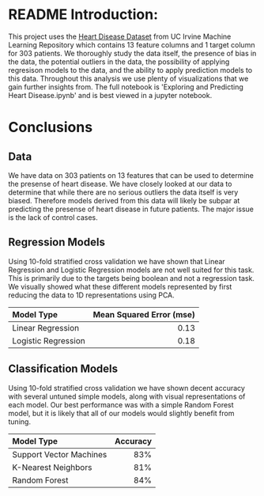 # README Introduction:
This project uses the [Heart Disease Dataset](https://archive.ics.uci.edu/ml/datasets/heart+disease) from UC Irvine Machine Learning Repository which contains 13 feature columns and 1 target column for 303 patients. We thoroughly study the data itself, the presence of bias in the data, the potential outliers in the data, the possibility of applying regresison models to the data, and the ability to apply prediction models to this data. Throughout this analysis we use plenty of visualizations that we gain further insights from. The full notebook is 'Exploring and Predicting Heart Disease.ipynb' and is best viewed in a jupyter notebook.

# Conclusions

## Data
We have data on 303 patients on 13 features that can be used to determine the presense of heart disease. We have closely looked at our data to determine that while there are no serious outliers the data itself is very biased. Therefore models derived from this data will likely be subpar at predicting the presense of heart disease in future patients. The major issue is the lack of control cases.

## Regression Models
Using 10-fold stratified cross validation we have shown that Linear Regression and Logistic Regression models are not well suited for this task. This is primarily due to the targets being boolean and not a regression task. We visually showed what these different models represented by first reducing the data to 1D representations using PCA.

| Model Type | Mean Squared Error (mse) | 
| :- | -: | 
| Linear Regression | 0.13 |
| Logistic Regression | 0.18 |

## Classification Models
Using 10-fold stratified cross validation we have shown decent accuracy with several untuned simple models, along with visual representations of each model. Our best performance was with a simple Random Forest model, but it is likely that all of our models would slightly benefit from tuning.

| Model Type | Accuracy | 
| :- | -: | 
| Support Vector Machines | 83% |
| K-Nearest Neighbors | 81% |
| Random Forest | 84% |


```python

```
